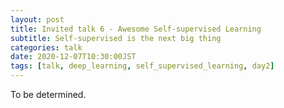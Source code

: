 ```yaml
---
layout: post
title: Invited talk 6 - Awesome Self-supervised Learning
subtitle: Self-supervised is the next big thing
categories: talk
date: 2020-12-07T10:30:00JST
tags: [talk, deep_learning, self_supervised_learning, day2]
---
```


To be determined.
